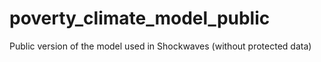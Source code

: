 # poverty_climate_model_public
Public version of the model used in Shockwaves (without protected data)

